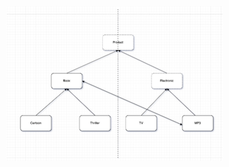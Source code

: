 <p align="center"><img style="display: block; width: 600px; margin: 0 auto;" src=img/2020-10-27-21-05-35.png alt="no image found"></p>